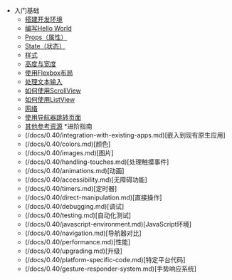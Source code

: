 * 入门基础
	- [搭建开发环境](/docs/0.40/getting-started.md)
	- [编写Hello World](/docs/0.40/tutorial.md)
	- [Props（属性）](/docs/0.40/props.md)
	- [State（状态）](/docs/0.40/state.md)
	- [样式](/docs/0.40/style.md)
	- [高度与宽度](/docs/0.40/height-and-width.md)
	- [使用Flexbox布局](/docs/0.40/layout-with-flexbox.md)
	- [处理文本输入](/docs/0.40/handling-text-input.md)
	- [如何使用ScrollView](/docs/0.40/using-a-scrollview.md)
	- [如何使用ListView](/docs/0.40/using-a-listview.md)
	- [网络](/docs/0.40/network.md)
	- [使用导航器跳转页面](/docs/0.40/using-navigators.md)
	- [其他参考资源](/docs/0.40/more-resources.md)
*进阶指南
	- (/docs/0.40/integration-with-existing-apps.md)[嵌入到现有原生应用]
	- (/docs/0.40/colors.md)[颜色]
	- (/docs/0.40/images.md)[图片]
	- (/docs/0.40/handling-touches.md)[处理触摸事件]
	- (/docs/0.40/animations.md)[动画]
	- (/docs/0.40/accessibility.md)[无障碍功能]
	- (/docs/0.40/timers.md)[定时器]
	- (/docs/0.40/direct-manipulation.md)[直接操作]
	- (/docs/0.40/debugging.md)[调试]
	- (/docs/0.40/testing.md)[自动化测试]
	- (/docs/0.40/javascript-environment.md)[JavaScript环境]
	- (/docs/0.40/navigation.md)[导航器对比]
	- (/docs/0.40/performance.md)[性能]
	- (/docs/0.40/upgrading.md)[升级]
	- (/docs/0.40/platform-specific-code.md)[特定平台代码]
	- (/docs/0.40/gesture-responder-system.md)[手势响应系统]
